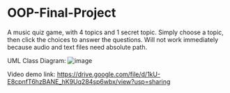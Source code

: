 # OOP-Final-Project
A music quiz game, with 4 topics and 1 secret topic. Simply choose a topic, then click the choices to answer the questions.
Will not work immediately because audio and text files need absolute path.

UML Class Diagram:
![image](https://github.com/BrandonSalimTheHuman/OOP-Final-Project/assets/114371928/3b2e921e-2ceb-498a-902b-e6e9bd797a3a)

Video demo link: https://drive.google.com/file/d/1kU-E8cpnfT6hzBANE_hK9Uq284sp6wbx/view?usp=sharing
